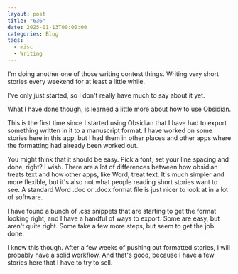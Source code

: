 ```yaml
---
layout: post
title: "636"
date: 2025-01-13T00:00:00
categories: Blog
tags:
  - misc
  - Writing
---
```

I'm doing another one of those writing contest things. Writing very short stories every weekend for at least a little while.

I've only just started, so I don't really have much to say about it yet.

What I have done though, is learned a little more about how to use Obsidian. 

This is the first time since I started using Obsidian that I have had to export something written in it to a manuscript format. I have worked on some stories here in this app, but I had them in other places and other apps where the formatting had already been worked out.

You might think that it should be easy. Pick a font, set your line spacing and done, right? I wish. There are a lot of differences between how obsidian treats text and how other apps, like Word, treat text. It's much simpler and more flexible, but it's also not what people reading short stories want to see. A standard Word .doc or .docx format file is just nicer to look at in a lot of software.

I have found a bunch of .css snippets that are starting to get the format looking right, and I have a handful of ways to export. Some are easy, but aren't quite right. Some take a few more steps, but seem to get the job done.

I know this though. After a few weeks of pushing out formatted stories, I will probably have a solid workflow. And that's good, because I have a few stories here that I have to try to sell.